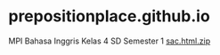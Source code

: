 # prepositionplace.github.io
MPI Bahasa Inggris Kelas 4 SD Semester 1
[sac.html.zip](https://github.com/user-attachments/files/17267452/sac.html.zip)
